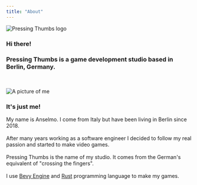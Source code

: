 ```yaml
---
title: "About"
---
```


![Pressing Thumbs logo](./logo_with_text.png)

### Hi there!

### Pressing Thumbs is a game development studio based in Berlin, Germany.
<br>

![A picture of me](./photo.png)

### It's just me!

My name is Anselmo. I come from Italy but have been living in Berlin since 2018.
<br>
<br>
After many years working as a software engineer I decided to follow my real passion
and started to make video games.
<br>
<br>
Pressing Thumbs is the name of my studio. It comes from the German's equivalent
of "crossing the fingers".
<br>
<br>
I use [Bevy Engine](https://bevyengine.org) and [Rust](https://rust-lang.org) programming language to make my games.
